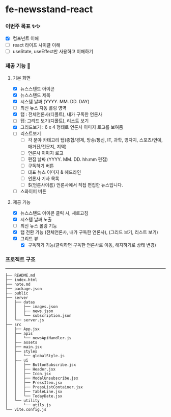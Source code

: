 # fe-newsstand-react

### 이번주 목표 ✨✨

- [x] 컴포넌트 이해
- [ ] react 라이프 사이클 이해
- [ ] useState, useEffect만 사용하고 이해하기

### 제공 기능 🏓

1. 기본 화면

   - [x] 뉴스스탠드 아이콘
   - [x] 뉴스스탠드 제목
   - [x] 시스템 날짜 (YYYY. MM. DD. DAY)
   - [ ] 최신 뉴스 자동 롤링 영역
   - [x] 탭 : 전체언론사(디폴트), 내가 구독한 언론사
   - [ ] 탭: 그리드 보기(디폴트), 리스트 보기
   - [x] 그리드보기 : 6 x 4 형태로 언론사 이미지 로고를 보여줌
   - [ ] 리스트보기
     - [ ] 각 분야 카테고리 탭(종합/경제, 방송/통신, IT, 과학, 영자지, 스포츠/연예, 매거진/전문지, 지역)
     - [ ] 언론사 이미지 로고
     - [ ] 편집 날짜 (YYYY. MM. DD. hh:mm 편집)
     - [ ] 구독하기 버튼
     - [ ] 대표 뉴스 이미지 & 헤드라인
     - [ ] 언론사 기사 목록
     - [ ] ${언론사이름} 언론사에서 직접 편집한 뉴스입니다.
   - [ ] 스와이퍼 버튼

2. 제공 기능

   - [x] 뉴스스탠드 아이콘 클릭 시, 새로고침
   - [x] 시스템 날짜 노출
   - [ ] 최신 뉴스 롤링 기능
   - [x] 탭 전환 기능 (전체언론사, 내가 구독한 언론사), (그리드 보기, 리스트 보기)
   - [x] 그리드 뷰
     - [x] 구독하기 기능(클릭하면 구독한 언론사로 이동, 해지하기로 상태 변경)

### 프로젝트 구조

---

```
├── README.md
├── index.html
├── note.md
├── package.json
├── public
├── server
│   ├── datas
│   │   ├── images.json
│   │   ├── news.json
│   │   └── subscription.json
│   └── server.js
├── src
│   ├── App.jsx
│   ├── apis
│   │   └── newsApiHandler.js
│   ├── assets
│   ├── main.jsx
│   ├── styles
│   │   └── globalStyle.js
│   ├── ui
│   │   ├── ButtonSubscribe.jsx
│   │   ├── Header.jsx
│   │   ├── Icon.jsx
│   │   ├── ModalUnsubscribe.jsx
│   │   ├── PressItem.jsx
│   │   ├── PressListContainer.jsx
│   │   ├── TableLine.jsx
│   │   └── TodayDate.jsx
│   └── utility
│       └── utils.js
└── vite.config.js

```
